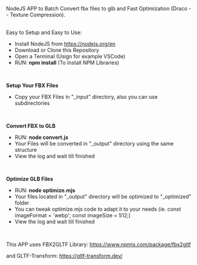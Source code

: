 NodeJS APP to Batch Convert fbx files to glb and Fast Optimization (Draco -- Texture Compression).
<br>
<br>

Easy to Setup and Easy to Use:

- Install NodeJS from https://nodejs.org/en
- Download or Clone this Repository
- Open a Terminal (Usign for example VSCode) 
- RUN: <b>npm install</b> (To Install NPM Libraries)
<br>

<b>Setup Your FBX Files</b>
- Copy your FBX Files in "_input" directory, also you can use subdirectories

<br>

<b>Convert FBX to GLB</b>
- RUN: <b>node convert.js</b>
- Your Files will be converted in "_output" directory using the same structure
- View the log and wait till finished

<br>

<b>Optimize GLB Files</b>
- RUN: <b>node optimize.mjs</b>
- Your files located in "_output" directory will be optimized to "_optimized" folder
- You can tweak optimize.mjs code to adapt it to your needs (ie. const imageFormat = 'webp'; const imageSize = 512;)
- View the log and wait till finished

<br>

This APP uses FBX2GLTF Library:
https://www.npmjs.com/package/fbx2gltf

and GLTF-Transform:
https://gltf-transform.dev/